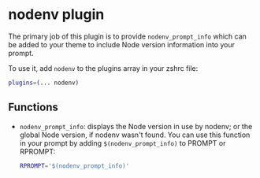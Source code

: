# nodenv plugin

The primary job of this plugin is to provide `nodenv_prompt_info` which can be added to your theme to include Node
version information into your prompt.

To use it, add `nodenv` to the plugins array in your zshrc file:

```zsh
plugins=(... nodenv)
```

## Functions

- `nodenv_prompt_info`: displays the Node version in use by nodenv; or the global Node
  version, if nodenv wasn't found. You can use this function in your prompt by adding
  `$(nodenv_prompt_info)` to PROMPT or RPROMPT:

  ```zsh
  RPROMPT='$(nodenv_prompt_info)'
  ```
